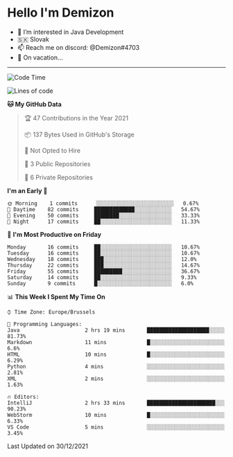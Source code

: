 # Hello I'm Demizon
- 👀 I’m interested in Java Development
- 🇸🇰 Slovak
- 📫 Reach me on discord: @Demizon#4703
- 🧳 On vacation...
<hr>

<!--START_SECTION:waka-->
![Code Time](http://img.shields.io/badge/Code%20Time-155%20hrs%2030%20mins-blue)

![Lines of code](https://img.shields.io/badge/From%20Hello%20World%20I%27ve%20Written-8%20Thousand%20lines%20of%20code-blue)

**🐱 My GitHub Data** 

> 🏆 47 Contributions in the Year 2021
 > 
> 📦 137 Bytes Used in GitHub's Storage 
 > 
> 🚫 Not Opted to Hire
 > 
> 📜 3 Public Repositories 
 > 
> 🔑 6 Private Repositories  
 > 
**I'm an Early 🐤** 

```text
🌞 Morning    1 commits      ░░░░░░░░░░░░░░░░░░░░░░░░░   0.67% 
🌆 Daytime    82 commits     █████████████░░░░░░░░░░░░   54.67% 
🌃 Evening    50 commits     ████████░░░░░░░░░░░░░░░░░   33.33% 
🌙 Night      17 commits     ██░░░░░░░░░░░░░░░░░░░░░░░   11.33%

```
📅 **I'm Most Productive on Friday** 

```text
Monday       16 commits     ██░░░░░░░░░░░░░░░░░░░░░░░   10.67% 
Tuesday      16 commits     ██░░░░░░░░░░░░░░░░░░░░░░░   10.67% 
Wednesday    18 commits     ███░░░░░░░░░░░░░░░░░░░░░░   12.0% 
Thursday     22 commits     ███░░░░░░░░░░░░░░░░░░░░░░   14.67% 
Friday       55 commits     █████████░░░░░░░░░░░░░░░░   36.67% 
Saturday     14 commits     ██░░░░░░░░░░░░░░░░░░░░░░░   9.33% 
Sunday       9 commits      █░░░░░░░░░░░░░░░░░░░░░░░░   6.0%

```


📊 **This Week I Spent My Time On** 

```text
⌚︎ Time Zone: Europe/Brussels

💬 Programming Languages: 
Java                     2 hrs 19 mins       ████████████████████░░░░░   81.73% 
Markdown                 11 mins             █░░░░░░░░░░░░░░░░░░░░░░░░   6.6% 
HTML                     10 mins             █░░░░░░░░░░░░░░░░░░░░░░░░   6.29% 
Python                   4 mins              ░░░░░░░░░░░░░░░░░░░░░░░░░   2.81% 
XML                      2 mins              ░░░░░░░░░░░░░░░░░░░░░░░░░   1.63%

🔥 Editors: 
IntelliJ                 2 hrs 33 mins       ██████████████████████░░░   90.23% 
WebStorm                 10 mins             █░░░░░░░░░░░░░░░░░░░░░░░░   6.33% 
VS Code                  5 mins              ░░░░░░░░░░░░░░░░░░░░░░░░░   3.45%

```


 Last Updated on 30/12/2021
<!--END_SECTION:waka-->
